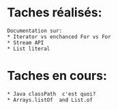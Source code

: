 # Taches réalisés:
    Documentation sur:
    * Iterator vs enchanced For vs For
    * Stream API
    * List literal

# Taches en cours:
    * Java classPath  c'est quoi?
    * Arrays.listOf  and List.of
    
